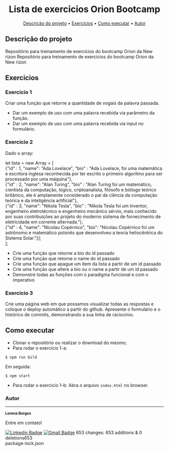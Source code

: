 <h1 align="center">Lista de exercicios Orion Bootcamp</h1>

<p align="center">
 <a href="#descrição do projeto">Descrição do projeto</a> •
 <a href="#exercicios">Exercicios</a> • 
 <a href="#como executar">Como executar</a> • 
 <a href="#autor">Autor</a>
</p>

## Descrição do projeto
Repositório para treinamento de exercicios do bootcamp Orion da New rizon	Repositório para treinamento de exercicios do bootcamp Orion da New rizon


## Exercicios

### Exercicio 1

Criar uma função que retorne a quantidade de vogais da palavra passada.
- Dar um exemplo de uso com uma palavra recebida via parâmetro da função.
- Dar um exemplo de uso com uma palavra recebida via input no formulário.

### Exercicio 2
Dado o array:

let lista = new Array<Object> = [ <br>
{"id" : 1, "name": "Ada Lovelace", "bio" : "Ada Lovelace, foi uma matemática e escritora inglesa reconhecida por ter escrito o primeiro algoritmo para ser processado por uma máquina"},<br>
{"id" : 2, "name": "Alan Turing", "bio" : "Alan Turing foi um matemático, cientista da computação, lógico, criptoanalista, filósofo e biólogo teórico britânico, ele é amplamente considerado o pai da ciência da computação teórica e da inteligência artificial"},<br>
{"id" : 3, "name": "Nikola Tesla", "bio" : "Nikola Tesla foi um inventor, engenheiro eletrotécnico e engenheiro mecânico sérvio, mais conhecido por suas contribuições ao projeto do moderno sistema de fornecimento de eletricidade em corrente alternada."},<br>
{"id" : 4, "name": "Nicolau Copérnico", "bio": "Nicolau Copérnico foi um astrônomo e matemático polonês que desenvolveu a teoria heliocêntrica do Sistema Solar."}];<br>
];

- Crie uma função que retorne a bio do id passado
- Crie uma função que retorne o name do id passado
- Crie uma função que apague um item da lista a partir de um id passado
- Crie uma função que altere a bio ou o name a partir de um id passado
- Demonstre todas as funções com o paradigma funcional e com o imperativo

### Exercicio 3
Crie uma página web em que possamos visualizar todas as respostas e coloque o deploy automático a partir do github. Apresente o formulário e o histórico de commits, demonstrando a sua linha de raciocínio.

## Como executar

- Clonar o repositório ou realizar o download do mesmo;
- Para rodar o exercicio 1-a:
```
$ npm run bild
```
Em seguida:
```
$ npm start
```

- Para rodar o exercicio 1-b:
     Abra  o arquivo `index.html` no browser.




### Autor
---

<a>
 <sub><b>Lorena Borges</b></sub></a>


Entre em contato!

[![Linkedin Badge](https://img.shields.io/badge/-Lorena-blue?style=flat-square&logo=Linkedin&logoColor=white&link=https://www.linkedin.com/in/lorenadasilvaborges/)](https://www.linkedin.com/in/lorenadasilvaborges/) 
[![Gmail Badge](https://img.shields.io/badge/-sborges.lorena@gmail.com-c14438?style=flat-square&logo=Gmail&logoColor=white&link=mailto:sborges.lorena@gmail.com)](mailto:sborges.lorena@gmail.com)
 653 changes: 653 additions & 0 deletions653  
package-lock.json